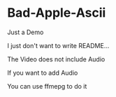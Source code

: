 # Bad-Apple-Ascii

 Just a Demo 
 
 I just don't want to write README...
 
 The Video does not include Audio
 
 If you want to add Audio
 
 You can use ffmepg to do it
